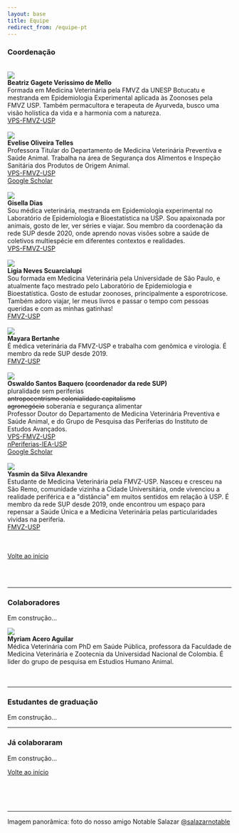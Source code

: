 ```yaml
---
layout: base
title: Equipe
redirect_from: /equipe-pt
---
```


### Coordenação
<br>

<div class="d-flex flex-lg-nowrap flex-wrap justify-content-center align-items-center">
<img src="{{root}}/assets/pessoas/beatriz.jpg" class="imagem-pessoa" ><br>
<div>
<b>Beatriz Gagete Veríssimo de Mello</b><br>
Formada em Medicina Veterinária pela FMVZ da UNESP Botucatu e mestranda em Epidemiologia Experimental aplicada às Zoonoses pela FMVZ USP. Também permacultora e terapeuta de Ayurveda, busco uma visão holística da vida e a harmonia com a natureza.
<br>
<a href="http://vps2.fmvz.usp.br/">VPS-FMVZ-USP</a><br>
</div>
</div>
<br>

<div class="d-flex flex-lg-nowrap flex-wrap justify-content-center align-items-center">
<img src="{{root}}/assets/pessoas/evelise.jpg" class="imagem-pessoa" ><br>
<div>
<b>Evelise Oliveira Telles</b><br>
Professora Titular do Departamento de Medicina Veterinária Preventiva e Saúde Animal. Trabalha na área de Segurança dos Alimentos e Inspeção Sanitária dos Produtos de Origem Animal.<br>
<a href="http://vps2.fmvz.usp.br/">VPS-FMVZ-USP</a><br>
<a href="https://scholar.google.com.br/citations?user=zYzySFIAAAAJ&hl=en&oi=ao">Google Scholar</a><br>
</div>
</div>
<br>

<div class="d-flex flex-lg-nowrap flex-wrap justify-content-center align-items-center">
<img src="{{root}}/assets/pessoas/gisella.jpg" class="imagem-pessoa" ><br>
<div>
<b>Gisella Dias</b><br>
Sou médica veterinária, mestranda em Epidemiologia experimental no Laboratório de Epidemiologia e Bioestatística na USP. Sou apaixonada por animais, gosto de ler, ver séries e viajar. Sou membro da coordenação da rede SUP desde 2020, onde aprendo novas visões sobre a saúde de coletivos multiespécie em diferentes contextos e realidades. 
<br>
<a href="http://vps2.fmvz.usp.br/">VPS-FMVZ-USP</a><br>
</div>
</div>
<br>

<div class="d-flex flex-lg-nowrap flex-wrap justify-content-center align-items-center">
<img src="{{root}}/assets/pessoas/ligia.jpeg" class="imagem-pessoa" ><br>
<div>
<b>Ligia Neves Scuarcialupi</b><br>
Sou formada em Medicina Veterinária pela Universidade de São Paulo, e atualmente faço mestrado pelo Laboratório de Epidemiologia e Bioestatística. Gosto de estudar zoonoses, principalmente a esporotricose. Também adoro viajar, ler meus livros e passar o tempo com pessoas queridas e com as minhas gatinhas!
<br>
<a href="http://portal.fmvz.usp.br/">FMVZ-USP</a><br>
</div>
</div>
<br>

<div class="d-flex flex-lg-nowrap flex-wrap justify-content-center align-items-center">
<img src="{{root}}/assets/pessoas/mayara.jpeg" class="imagem-pessoa" ><br>
<div>
<b>Mayara Bertanhe</b><br>
É médica veterinária da FMVZ-USP e trabalha com genômica e virologia. É membro da rede SUP desde 2019.<br>
<a href="http://portal.fmvz.usp.br/">FMVZ-USP</a><br>
</div>
</div>
<br>

<div class="d-flex flex-lg-nowrap flex-wrap justify-content-center align-items-center">
<img src="{{root}}/assets/pessoas/oswaldo.jpg" class="imagem-pessoa" ><br>
<div>
<b>Oswaldo Santos Baquero (coordenador da rede SUP)</b>  <br>
pluralidade sem periferias<br>
<s>antropocentrismo colonialidade capitalismo</s><br>
<s>agronegócio</s> soberania e segurança alimentar<br>
Professor Doutor do Departamento de Medicina Veterinária Preventiva e Saúde Animal, e do Grupo de Pesquisa das Periferias do Instituto de Estudos Avançados.<br>
<a href="http://vps2.fmvz.usp.br/">VPS-FMVZ-USP</a><br>
<a href="http://www.iea.usp.br/pesquisa/grupos-pesquisa/nperiferias">nPeriferias-IEA-USP</a><br>
<a href="https://scholar.google.com.br/citations?user=CiotlWsAAAAJ&hl=en&oi=ao">Google Scholar</a>
</div>
</div>
<br>

<div class="d-flex flex-lg-nowrap flex-wrap justify-content-center align-items-center">
<img src="{{root}}/assets/pessoas/yasmin.jpeg" class="imagem-pessoa" ><br>
<div>
<b>Yasmin da Silva Alexandre</b><br>
Estudante de Medicina Veterinária pela FMVZ-USP. Nasceu e cresceu na São Remo, comunidade vizinha a Cidade Universitária, onde vivenciou a realidade periférica e a "distância" em muitos sentidos em relação à USP. É membro da rede SUP desde 2019,  onde encontrou um espaço para repensar a Saúde Única e a Medicina Veterinária pelas particularidades vividas na periferia.<br>
<a href="http://portal.fmvz.usp.br/">FMVZ-USP</a><br>
</div>
</div>
<br>
<br>

[Volte ao início](#top)

<br>
<br>

---

### Colaboradores

Em construção...

<div class="d-flex flex-lg-nowrap flex-wrap justify-content-center align-items-center">
<img src="{{root}}/assets/pessoas/myriam.jpeg" class="imagem-pessoa" ><br>
<div>
<b>Myriam Acero Aguilar</b><br>
Médica Veterinária com PhD em Saúde Pública, professora da Faculdade de Medicina Veterinária e Zootecnia da Universidad Nacional de Colombia. É lider do grupo de pesquisa em Estudios Humano Animal.<br>
</div>
</div>
<br>
<br>

---

### Estudantes de graduação

Em construção...

---

### Já colaboraram

Em construção...

[Volte ao início](#top)

<br>
<br>
<br>

---

Imagem panorâmica: foto do nosso amigo Notable Salazar [@salazarnotable](https://www.instagram.com/salazarnotable/)


